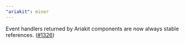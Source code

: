 ```yaml
---
"ariakit": minor
---
```


Event handlers returned by Ariakit components are now always stable references. ([#1326](https://github.com/ariakit/ariakit/pull/1326))
